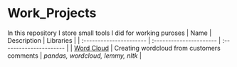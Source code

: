 # Work_Projects
 In this repository I store small tools I did for working puroses
| Name | Description | Libraries | 
| :---------------------- | :---------------------- | :---------------------- |
| [Word Cloud](word_cloud_in_danish) | Creating wordcloud from customers comments | *pandas, wordcloud, lemmy, nltk* |
